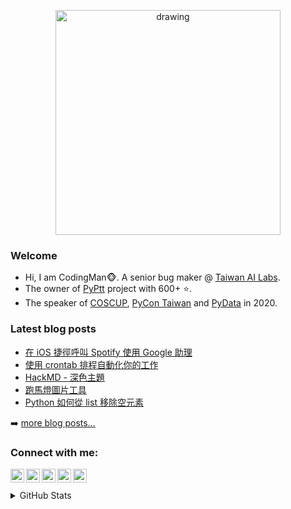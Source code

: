 <p align="center">
<img src="https://i.imgur.com/OMrWe1l.gif" alt="drawing" width="360"/>
</p>

### Welcome
* Hi, I am CodingMan🐵. A senior bug maker @ [Taiwan AI Labs](https://ailabs.tw/).
* The owner of [PyPtt](https://github.com/PttCodingMan/PyPtt) project with 600+ ⭐.
* The speaker of [COSCUP](https://coscup.org/2020/zh-TW/agenda/CFNNFA), [PyCon Taiwan](https://tw.pycon.org/2020/zh-hant/conference/talk/1124347947245371715/) and [PyData](https://pydata.org/taipei2020/program/talk-2/) in 2020.

### Latest blog posts
<!-- BLOG-POST-LIST:START -->
- [在 iOS 捷徑呼叫 Spotify 使用 Google 助理](https://codingman.cc/shortcuts-of-spotify-on-ios-with-google-assistant/)
- [使用 crontab 排程自動化你的工作](https://codingman.cc/automate-your-work-with-crontab/)
- [HackMD - 深色主題](https://codingman.cc/hackmd-dark-theme/)
- [跑馬燈圖片工具](https://codingman.cc/text-to-gif/)
- [Python 如何從 list 移除空元素](https://codingman.cc/how-to-remove-empty-element-from-list-in-python/)
<!-- BLOG-POST-LIST:END -->
➡️ [more blog posts...](https://codingman.cc)

### Connect with me:

<a href="https://github.com/PttCodingMan"><img align="left" width="22px" src="https://cdn.jsdelivr.net/npm/simple-icons@6.6.0/icons/github.svg"></a>
<a href="https://twitter.com/PttCodingMan"><img align="left" width="22px" src="https://cdn.jsdelivr.net/npm/simple-icons@6.6.0/icons/twitter.svg"></a>
<a href="mailto:pttcodingman@gmail.com"><img align="left" width="22px" src="https://cdn.jsdelivr.net/npm/simple-icons@6.6.0/icons/gmail.svg"></a>
<a href="https://www.linkedin.com/in/codingman/"><img align="left" width="22px" src="https://cdn.jsdelivr.net/npm/simple-icons@6.6.0/icons/linkedin.svg"></a>
<a href="https://t.me/PttCodingMan"><img align="left" width="22px" src="https://cdn.jsdelivr.net/npm/simple-icons@6.6.0/icons/telegram.svg"></a>

<br />
<br />

<details>
  <summary>GitHub Stats</summary>

  [![CodingMan's github stats](https://github-readme-stats.vercel.app/api?username=PttCodingMan&count_private=true&theme=dark)](https://github.com/PttCodingMan) 

</details>
